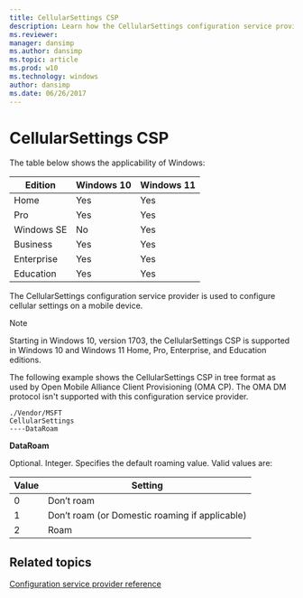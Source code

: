 ```yaml
---
title: CellularSettings CSP
description: Learn how the CellularSettings configuration service provider is used to configure cellular settings on a mobile device.
ms.reviewer: 
manager: dansimp
ms.author: dansimp
ms.topic: article
ms.prod: w10
ms.technology: windows
author: dansimp
ms.date: 06/26/2017
---
```


# CellularSettings CSP

The table below shows the applicability of Windows:

|Edition|Windows 10|Windows 11|
|--- |--- |--- |
|Home|Yes|Yes|
|Pro|Yes|Yes|
|Windows SE|No|Yes|
|Business|Yes|Yes|
|Enterprise|Yes|Yes|
|Education|Yes|Yes|

The CellularSettings configuration service provider is used to configure cellular settings on a mobile device.

> [!Note]
> Starting in Windows 10, version 1703, the CellularSettings CSP is supported in Windows 10 and Windows 11 Home, Pro, Enterprise, and Education editions.

The following example shows the CellularSettings CSP in tree format as used by Open Mobile Alliance Client Provisioning (OMA CP). The OMA DM protocol isn't supported with this configuration service provider.

```console
./Vendor/MSFT
CellularSettings
----DataRoam
```

<a href="" id="dataroam"></a>**DataRoam**  
<p> Optional. Integer. Specifies the default roaming value. Valid values are:</p>

|Value|Setting|
|--- |--- |
|0|Don’t roam|
|1|Don’t roam (or Domestic roaming if applicable)|
|2|Roam|

## Related topics

[Configuration service provider reference](configuration-service-provider-reference.md)
